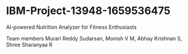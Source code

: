 # IBM-Project-13948-1659536475
AI-powered Nutrition Analyzer for Fitness Enthusiasts

Team members
Murari Reddy Sudarsan, Monish V M, Abhay Krishnan S, Shree Sharanyaa R

